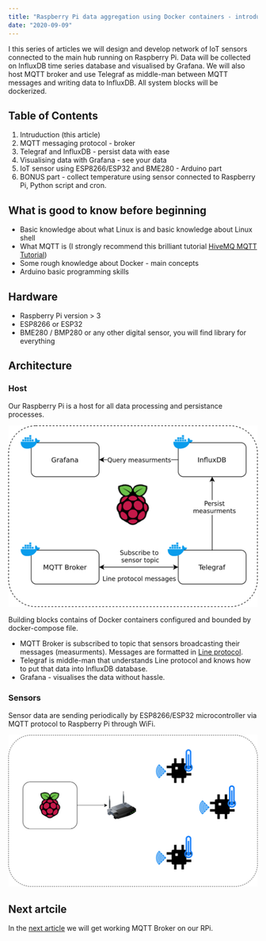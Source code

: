 ```yaml
---
title: "Raspberry Pi data aggregation using Docker containers - introduction"
date: "2020-09-09"
---
```


I this series of articles we will design and develop network of IoT sensors connected to the main hub running on Raspberry Pi. Data will be collected on InfluxDB time series database and visualised by Grafana. We will also host MQTT broker and use Telegraf as middle-man between MQTT messages and writing data to InfluxDB. All system blocks will be dockerized.

## Table of Contents

1. Intruduction (this article)
2. MQTT messaging protocol - broker
3. Telegraf and InfluxDB - persist data with ease
4. Visualising data with Grafana - see your data
5. IoT sensor using ESP8266/ESP32 and BME280 - Arduino part
6. BONUS part - collect temperature using sensor connected to Raspberry Pi, Python script and cron.

## What is good to know before beginning

- Basic knowledge about what Linux is and basic knowledge about Linux shell
- What MQTT is (I strongly recommend this brilliant tutorial [HiveMQ MQTT Tutorial](https://www.hivemq.com/mqtt-essentials/))
- Some rough knowledge about Docker - main concepts
- Arduino basic programming skills

## Hardware

- Raspberry Pi version > 3
- ESP8266 or ESP32
- BME280 / BMP280 or any other digital sensor, you will find library for everything

## Architecture

### Host

Our Raspberry Pi is a host for all data processing and persistance processes.

![Architecture on rbpi](./architecture_on_rpi.png)

Building blocks contains of Docker containers configured and bounded by docker-compose file.

- MQTT Broker is subscribed to topic that sensors broadcasting their messages (measurments). Messages are formatted in [Line protocol](https://docs.influxdata.com/influxdb/v2.0/reference/syntax/line-protocol/).
- Telegraf is middle-man that understands Line protocol and knows how to put that data into InfluxDB database.
- Grafana - visualises the data without hassle.

### Sensors

Sensor data are sending periodically by ESP8266/ESP32 microcontroller via MQTT protocol to Raspberry Pi through WiFi.

![Architecture on rbpi](./rbpi-and-wireless-devices.png)

## Next artcile

In the [next article](/first-blog-post) we will get working MQTT Broker on our RPi.
